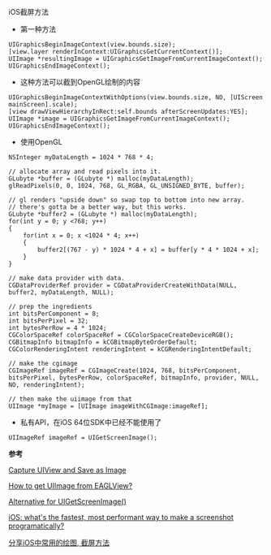 iOS截屏方法

- 第一种方法 
```objc
UIGraphicsBeginImageContext(view.bounds.size);
[view.layer renderInContext:UIGraphicsGetCurrentContext()];
UIImage *resultingImage = UIGraphicsGetImageFromCurrentImageContext();
UIGraphicsEndImageContext();
```
<!--2. 
```objc
UIView *snapshotView = [UIScreen snapshotViewAfterScreenUpdates:YES];
//或
UIView *snapshotView = [view snapshotViewAfterScreenUpdates:YES];
```-->
- 这种方法可以截到OpenGL绘制的内容
```objc
UIGraphicsBeginImageContextWithOptions(view.bounds.size, NO, [UIScreen mainScreen].scale);
[view drawViewHierarchyInRect:self.bounds afterScreenUpdates:YES];
UIImage *image = UIGraphicsGetImageFromCurrentImageContext();
UIGraphicsEndImageContext();
```
- 使用OpenGL
```objc
NSInteger myDataLength = 1024 * 768 * 4;  
    
// allocate array and read pixels into it.  
GLubyte *buffer = (GLubyte *) malloc(myDataLength);  
glReadPixels(0, 0, 1024, 768, GL_RGBA, GL_UNSIGNED_BYTE, buffer);  
    
// gl renders "upside down" so swap top to bottom into new array.  
// there's gotta be a better way, but this works.  
GLubyte *buffer2 = (GLubyte *) malloc(myDataLength);  
for(int y = 0; y <768; y++)  
{  
    for(int x = 0; x <1024 * 4; x++)  
    {  
        buffer2[(767 - y) * 1024 * 4 + x] = buffer[y * 4 * 1024 + x];  
    }  
}  
    
// make data provider with data.  
CGDataProviderRef provider = CGDataProviderCreateWithData(NULL, buffer2, myDataLength, NULL);  
    
// prep the ingredients  
int bitsPerComponent = 8;  
int bitsPerPixel = 32;  
int bytesPerRow = 4 * 1024;  
CGColorSpaceRef colorSpaceRef = CGColorSpaceCreateDeviceRGB();  
CGBitmapInfo bitmapInfo = kCGBitmapByteOrderDefault;  
CGColorRenderingIntent renderingIntent = kCGRenderingIntentDefault;  
    
// make the cgimage  
CGImageRef imageRef = CGImageCreate(1024, 768, bitsPerComponent, bitsPerPixel, bytesPerRow, colorSpaceRef, bitmapInfo, provider, NULL, NO, renderingIntent);  
    
// then make the uiimage from that  
UIImage *myImage = [UIImage imageWithCGImage:imageRef];  
```
- 私有API，在iOS 64位SDK中已经不能使用了
```objc
UIImageRef imageRef = UIGetScreenImage();
```

**参考**

[Capture UIView and Save as Image](http://stackoverflow.com/questions/17145049/capture-uiview-and-save-as-image)

[How to get UIImage from EAGLView?](http://stackoverflow.com/questions/1352864/how-to-get-uiimage-from-eaglview/1945733)

[Alternative for UIGetScreenImage()](http://stackoverflow.com/questions/23309709/alternative-for-uigetscreenimage)

[iOS: what's the fastest, most performant way to make a screenshot programatically?](http://stackoverflow.com/questions/7964153/ios-whats-the-fastest-most-performant-way-to-make-a-screenshot-programaticall)

[分享iOS中常用的绘图, 截屏方法](http://www.jianshu.com/p/524454440bea)